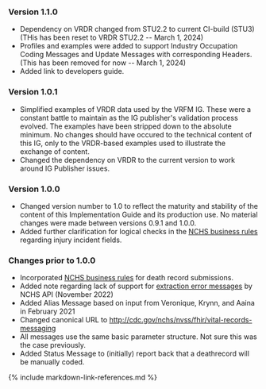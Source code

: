 ### Version 1.1.0
* Dependency on VRDR changed from STU2.2 to current CI-build (STU3) (THis has been reset to VRDR STU2.2 -- March 1, 2024)
* Profiles and examples were added to support Industry Occupation Coding Messages and Update Messages with corresponding Headers. (This has been removed for now -- March 1, 2024)
* Added link to developers guide.
### Version 1.0.1
* Simplified examples of VRDR data used by the VRFM IG.  These were a constant battle to maintain as the IG publisher's validation process evolved.  The examples have been stripped down to the absolute minimum.  No changes should have occured to the technical content of this IG, only to the VRDR-based examples used to illustrate the exchange of content.
* Changed the dependency on VRDR to the current version to work around IG Publisher issues.   
### Version 1.0.0
* Changed version number to 1.0 to reflect the maturity and stability of the content of this Implementation Guide and its production use.   No material changes were made between versions 0.9.1 and 1.0.0.
* Added further clarification for logical checks in the [NCHS business rules](https://build.fhir.org/ig/nightingaleproject/vital_records_fhir_messaging_ig/branches/main/business_rules.html) regarding injury incident fields.
### Changes prior to 1.0.0
* Incorporated [NCHS business rules](https://build.fhir.org/ig/nightingaleproject/vital_records_fhir_messaging_ig/branches/main/business_rules.htm) for death record submissions.
* Added note regarding lack of support for [extraction error messages](message.html#message-extraction-failures) by NCHS API (November 2022)
* Added Alias Message based on input from Veronique, Krynn, and Aaina in February 2021
* Changed canonical URL to http://cdc.gov/nchs/nvss/fhir/vital-records-messaging
* All messages use the same basic parameter structure.  Not sure this was the case previously.
* Added Status Message to (initially) report back that a deathrecord will be manually coded.



{% include markdown-link-references.md %}
